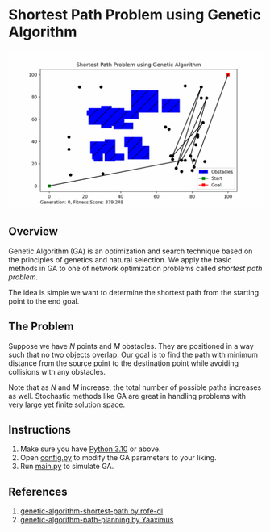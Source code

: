 # Shortest Path Problem using Genetic Algorithm

![Genetic Algorithm Simulation](https://github.com/jaymordevera/shortest-path-problem-using-genetic-algorithm/blob/main/outputs/SPPGA.gif)

## Overview

Genetic Algorithm (GA) is an optimization and search technique based on the principles of genetics and natural selection. We apply the basic methods in GA to one of network optimization problems called *shortest path problem*.

The idea is simple we want to determine the shortest path from the starting point to the end goal.

## The Problem

Suppose we have $N$ points and $M$ obstacles. They are positioned in a way such that no two objects overlap. Our goal is to find the path with minimum distance from the source point to the destination point while avoiding collisions with any obstacles. 

Note that as $N$ and $M$ increase, the total number of possible paths increases as well. Stochastic methods like GA are great in handling problems with very large yet finite solution space.

## Instructions
1. Make sure you have [Python 3.10](https://www.python.org/downloads/) or above.
2. Open [config.py](config.py#L9-L17) to modify the GA parameters to your liking.
3. Run [main.py](main.py) to simulate GA.

## References
1. [genetic-algorithm-shortest-path by rofe-dl](https://github.com/rofe-dl/genetic-algorithm-shortest-path)
2. [genetic-algorithm-path-planning by Yaaximus](https://github.com/Yaaximus/genetic-algorithm-path-planning)
